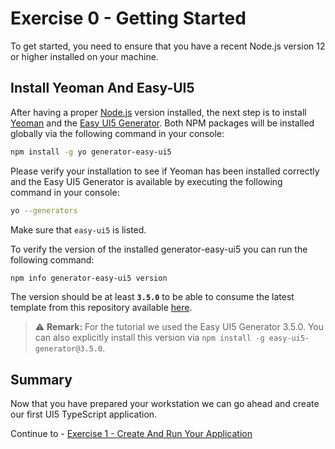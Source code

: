 # Exercise 0 - Getting Started

To get started, you need to ensure that you have a recent Node.js version 12 or higher installed on your machine.

## Install Yeoman And Easy-UI5

After having a proper [Node.js](https://nodejs.org/) version installed, the next step is to install [Yeoman](https://yeoman.io/) and the [Easy UI5 Generator](https://github.com/SAP/generator-easy-ui5). Both NPM packages will be installed globally via the following command in your console:

```sh
npm install -g yo generator-easy-ui5
```

Please verify your installation to see if Yeoman has been installed correctly and the Easy UI5 Generator is available by executing the following command in your console:

```sh
yo --generators
```

Make sure that `easy-ui5` is listed.

To verify the version of the installed generator-easy-ui5 you can run the following command:

```sh
npm info generator-easy-ui5 version
```

The version should be at least **```3.5.0```** to be able to consume the latest template from this repository available [here](https://github.com/SAP-samples/ui5-typescript-tutorial/tree/main/generator).

> :warning: **Remark:**
> For the tutorial we used the Easy UI5 Generator 3.5.0. You can also explicitly install this version via `npm install -g easy-ui5-generator@3.5.0`.

## Summary

Now that you have prepared your workstation we can go ahead and create our first UI5 TypeScript application.

Continue to - [Exercise 1 - Create And Run Your Application](../ex1/README.md)
